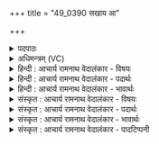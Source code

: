 +++
title = "49_0390 सखाय आ"

+++
<details><summary>पदपाठः</summary>

स꣡खा꣢꣯यः। स। खा꣣यः। आ꣢। शि꣣षामहे। ब्र꣡ह्म꣢꣯। इ꣡न्द्रा꣢꣯य। व꣣ज्रि꣡णे꣢। स्तु꣣षे। उ꣣। सु꣢। वः꣣। नृ꣡त꣢꣯माय। धृ꣣ष्ण꣡वे꣢। ३९०।
</details>

<details><summary>अधिमन्त्रम् (VC)</summary>

- इन्द्रः
- विश्वमना वैयश्वः
- उष्णिक्
- ऋषभः
- ऐन्द्रं काण्डम्
</details>

<details><summary>हिन्दी : आचार्य रामनाथ वेदालंकार - विषयः</summary>

अगले मन्त्र में परमात्मा को स्तोत्र अर्पित करने के लिए सखाओं को बुलाया जा रहा है।
</details>

<details><summary>हिन्दी : आचार्य रामनाथ वेदालंकार - पदार्थः</summary>

पदार्थान्वय -  हे (सखायः) मित्रो ! आओ, हम-तुम मिलकर (वज्रिणे) दुष्टों वा दुष्टवृत्तियों के प्रति दण्डधारी (इन्द्राय) जगत् के शासक परमात्मा के लिए (ब्रह्म) स्तोत्र को (आ शिषामहे) इच्छापूर्वक समर्पित करें। आगे प्रत्यक्ष स्तुति है—हे परमात्मन् ! (नृतमाय) वरिष्ठ नेता, (धृष्णवे) पापों को धर्षण करनेवाले, (वः) आपके लिए (सु स्तुषे उ) मैं भली-भाँति स्तुति करता हूँ ॥१०॥
</details>

<details><summary>हिन्दी : आचार्य रामनाथ वेदालंकार - भावार्थः</summary>

भावार्थ -  सब मनुष्यों को चाहिए कि परस्पर मिलकर सार्वजनिक रूप से राजराजेश्वर परमात्मा के लिए उसके महिमागानसम्बन्धी स्तुतिगीत गायें ॥१०॥ इस दशति में इन्द्र जगदीश्वर के महिमागानपूर्वक उसके प्रति स्तोत्र अर्पित करने की प्रेरणा होने से इस दशति के विषय की पूर्व दशति के विषय के साथ संगति है ॥ चतुर्थ प्रपाठक में द्वितीय अर्ध की पाँचवीं दशति समाप्त ॥ यह चतुर्थ प्रपाठक समाप्त हुआ ॥ चतुर्थ अध्याय में चतुर्थ खण्ड समाप्त ॥
</details>

<details><summary>संस्कृत : आचार्य रामनाथ वेदालंकार - विषयः</summary>

अथ परमात्मने स्तोत्रमर्पयितुं सखीनाह्वयति।
</details>

<details><summary>संस्कृत : आचार्य रामनाथ वेदालंकार - पदार्थः</summary>

पदार्थान्वय -  हे (सखायः) सुहृदः ! आगच्छत, यूयं वयं च संभूय (वज्रिणे) दुष्टेषु दुष्टवृत्तिषु वा दण्डधराय (इन्द्राय) जगच्छासकाय परमात्मने (ब्रह्म२) स्तोत्रम् (आशिषामहे) इच्छेम, समर्पयेमेत्यर्थः। आङः शासु इच्छायाम् इति धातोर्लेटि रूपम्। धातोरुपधाया इकारादेशश्छान्दसः। अथ प्रत्यक्षस्तुतिः—हे परमात्मन् ! (नृतमाय) नेतृतमाय, (धृष्णवे) पापानां धर्षणशीलाय (वः) तुभ्यम् (सु स्तुषे उ) सम्यक् स्तौमि खलु। स्तुषे इति स्तौतेर्लेटि उत्तमैकवचने रूपम्, मध्ये ‘सिब्बहुलं लेटि। अ० ३।१।३४’ इति सिबागमः। संहितायाम् ‘ऊ’ इत्यत्र ‘इकः सुञि। अ० ६।३।१३४’ इति दीर्घः। ‘सुञः। अ० ८।३।१०७’ इति सोः षत्वम् ॥१०॥
</details>

<details><summary>संस्कृत : आचार्य रामनाथ वेदालंकार - भावार्थः</summary>

भावार्थ -  सर्वैः सखिभिः परस्परं संभूय सार्वजनिकरूपेण राजराजेश्वराय परमात्मने तन्महिमगानपराणि स्तुतिगीतानि गेयानि ॥१०॥ अत्रेन्द्रस्य जगदीश्वरस्य महिमगानपूर्वकं तं प्रति स्तोत्रमर्पयितुं प्रेरणादेतद्दशत्यर्थस्य पूर्वदशत्यर्थेन सह संगतिरस्ति ॥ इति चतुर्थे प्रपाठके द्वितीयार्द्धे पञ्चमी दशतिः ॥ समाप्तश्चायं चतुर्थः प्रपाठकः ॥ इति चतुर्थेऽध्याये चतुर्थः खण्डः ॥
</details>

<details><summary>संस्कृत : आचार्य रामनाथ वेदालंकार - पादटिप्पनी</summary>

टिप्पनी -   १. ऋ० ८।२४।१ ‘शिषामहि’ इति पाठः। अथ० १८।१।३७, ऋषिः अथर्वा। २. ब्रह्म अन्नं हविः स्तोत्रं वा—इति भ०।
</details>